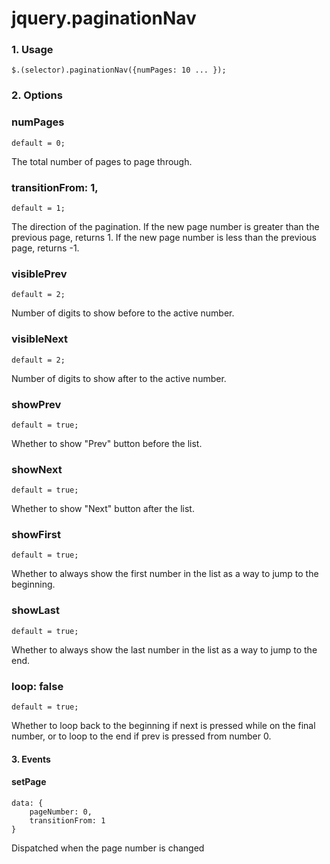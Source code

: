 jquery.paginationNav
====================

### 1. Usage

    $.(selector).paginationNav({numPages: 10 ... });

### 2. Options

### numPages

    default = 0;

The total number of pages to page through.

### transitionFrom: 1,

    default = 1;

The direction of the pagination. If the new page number is greater than the previous page, returns 1. If the new page number is less than the previous page, returns -1.

### visiblePrev

    default = 2;

Number of digits to show before to the active number.

### visibleNext

    default = 2;

Number of digits to show after to the active number.

### showPrev

	default = true;

Whether to show "Prev" button before the list.

### showNext

	default = true;

Whether to show "Next" button after the list.

### showFirst

	default = true;

Whether to always show the first number in the list as a way to jump to the beginning.

### showLast

	default = true;

Whether to always show the last number in the list as a way to jump to the end.

### loop: false

	default = true;

Whether to loop back to the beginning if next is pressed while on the final number, or to loop to the end if prev is pressed from number 0.

#### 3. Events

#### setPage

	data: {
		pageNumber: 0,
		transitionFrom: 1
	}

Dispatched when the page number is changed



